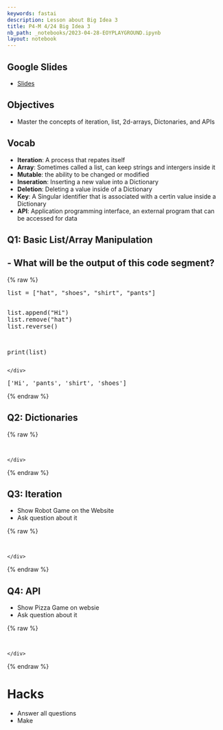 ```yaml
---
keywords: fastai
description: Lesson about Big Idea 3
title: P4-M 4/24 Big Idea 3
nb_path: _notebooks/2023-04-28-EOYPLAYGROUND.ipynb
layout: notebook
---
```


<!--
#################################################
### THIS FILE WAS AUTOGENERATED! DO NOT EDIT! ###
#################################################
# file to edit: _notebooks/2023-04-28-EOYPLAYGROUND.ipynb
-->

<div class="container" id="notebook-container">
        
<div class="cell border-box-sizing text_cell rendered"><div class="inner_cell">
<div class="text_cell_render border-box-sizing rendered_html">
<h2 id="Google-Slides">Google Slides<a class="anchor-link" href="#Google-Slides"> </a></h2><ul>
<li><a href="https://docs.google.com/presentation/d/1NkCkAGpN3_LEG8F9VS-tEYkLwsVEXzIgdgjLyTZIMr8/edit#slide=id.g227e508e708_0_0">Slides</a></li>
</ul>

</div>
</div>
</div>
<div class="cell border-box-sizing text_cell rendered"><div class="inner_cell">
<div class="text_cell_render border-box-sizing rendered_html">
<h2 id="Objectives">Objectives<a class="anchor-link" href="#Objectives"> </a></h2><ul>
<li>Master the concepts of iteration, list, 2d-arrays, Dictonaries, and APIs</li>
</ul>

</div>
</div>
</div>
<div class="cell border-box-sizing text_cell rendered"><div class="inner_cell">
<div class="text_cell_render border-box-sizing rendered_html">
<h2 id="Vocab">Vocab<a class="anchor-link" href="#Vocab"> </a></h2><ul>
<li><strong>Iteration</strong>: A process that repates itself</li>
<li><strong>Array</strong>: Sometimes called a list, can keep strings and intergers inside it</li>
<li><strong>Mutable</strong>:  the ability to be changed or modified </li>
<li><strong>Inseration</strong>: Inserting a new value into a Dictionary</li>
<li><strong>Deletion</strong>: Deleting a value inside of a Dictionary</li>
<li><strong>Key</strong>: A Singular identifier that is associated with a certin value inside a Dictionary</li>
<li><strong>API</strong>: Application programming interface, an external program that can be accessed for data</li>
</ul>

</div>
</div>
</div>
<div class="cell border-box-sizing text_cell rendered"><div class="inner_cell">
<div class="text_cell_render border-box-sizing rendered_html">
<h2 id="Q1:-Basic-List/Array-Manipulation">Q1: Basic List/Array Manipulation<a class="anchor-link" href="#Q1:-Basic-List/Array-Manipulation"> </a></h2><h2 id="--What-will-be-the-output-of-this-code-segment?">- What will be the output of this code segment?<a class="anchor-link" href="#--What-will-be-the-output-of-this-code-segment?"> </a></h2>
</div>
</div>
</div>
    {% raw %}
    
<div class="cell border-box-sizing code_cell rendered">
<div class="input">

<div class="inner_cell">
    <div class="input_area">
<div class=" highlight hl-ipython3"><pre><span></span><span class="nb">list</span> <span class="o">=</span> <span class="p">[</span><span class="s2">&quot;hat&quot;</span><span class="p">,</span> <span class="s2">&quot;shoes&quot;</span><span class="p">,</span> <span class="s2">&quot;shirt&quot;</span><span class="p">,</span> <span class="s2">&quot;pants&quot;</span><span class="p">]</span>

<span class="nb">list</span><span class="o">.</span><span class="n">append</span><span class="p">(</span><span class="s2">&quot;Hi&quot;</span><span class="p">)</span>
<span class="nb">list</span><span class="o">.</span><span class="n">remove</span><span class="p">(</span><span class="s2">&quot;hat&quot;</span><span class="p">)</span>
<span class="nb">list</span><span class="o">.</span><span class="n">reverse</span><span class="p">()</span>

<span class="nb">print</span><span class="p">(</span><span class="nb">list</span><span class="p">)</span>
</pre></div>

    </div>
</div>
</div>

<div class="output_wrapper">
<div class="output">

<div class="output_area">

<div class="output_subarea output_stream output_stdout output_text">
<pre>[&#39;Hi&#39;, &#39;pants&#39;, &#39;shirt&#39;, &#39;shoes&#39;]
</pre>
</div>
</div>

</div>
</div>

</div>
    {% endraw %}

<div class="cell border-box-sizing text_cell rendered"><div class="inner_cell">
<div class="text_cell_render border-box-sizing rendered_html">
<h2 id="Q2:-Dictionaries">Q2: Dictionaries<a class="anchor-link" href="#Q2:-Dictionaries"> </a></h2>
</div>
</div>
</div>
    {% raw %}
    
<div class="cell border-box-sizing code_cell rendered">
<div class="input">

<div class="inner_cell">
    <div class="input_area">
<div class=" highlight hl-ipython3"><pre><span></span> 
</pre></div>

    </div>
</div>
</div>

</div>
    {% endraw %}

<div class="cell border-box-sizing text_cell rendered"><div class="inner_cell">
<div class="text_cell_render border-box-sizing rendered_html">
<h2 id="Q3:-Iteration">Q3: Iteration<a class="anchor-link" href="#Q3:-Iteration"> </a></h2><ul>
<li>Show Robot Game on the Website</li>
<li>Ask question about it</li>
</ul>

</div>
</div>
</div>
    {% raw %}
    
<div class="cell border-box-sizing code_cell rendered">
<div class="input">

<div class="inner_cell">
    <div class="input_area">
<div class=" highlight hl-ipython3"><pre><span></span> 
</pre></div>

    </div>
</div>
</div>

</div>
    {% endraw %}

<div class="cell border-box-sizing text_cell rendered"><div class="inner_cell">
<div class="text_cell_render border-box-sizing rendered_html">
<h2 id="Q4:-API">Q4: API<a class="anchor-link" href="#Q4:-API"> </a></h2><ul>
<li>Show Pizza Game on websie</li>
<li>Ask question about it</li>
</ul>

</div>
</div>
</div>
    {% raw %}
    
<div class="cell border-box-sizing code_cell rendered">
<div class="input">

<div class="inner_cell">
    <div class="input_area">
<div class=" highlight hl-ipython3"><pre><span></span> 
</pre></div>

    </div>
</div>
</div>

</div>
    {% endraw %}

<div class="cell border-box-sizing text_cell rendered"><div class="inner_cell">
<div class="text_cell_render border-box-sizing rendered_html">
<h1 id="Hacks">Hacks<a class="anchor-link" href="#Hacks"> </a></h1><ul>
<li>Answer all questions</li>
<li>Make</li>
</ul>

</div>
</div>
</div>
</div>
 

